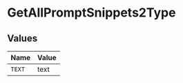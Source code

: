 # GetAllPromptSnippets2Type


## Values

| Name   | Value  |
| ------ | ------ |
| `TEXT` | text   |